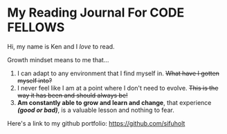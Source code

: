 # My Reading Journal For CODE FELLOWS 

Hi, my name is Ken and I *love* to read.

Growth mindset means to me that...

1. I can adapt to any environment that I find myself in.   ~~What have I gotten myself into?~~
2. I never feel like I am at a point where I don't need to evolve.   ~~This is the way it has been and should always be!~~
3. **Am constantly able to grow and learn __and change__**, that experience ***(good or bad)***, is a valuable lesson and nothing to fear.



Here's a link to my github portfolio: https://github.com/sifuholt

